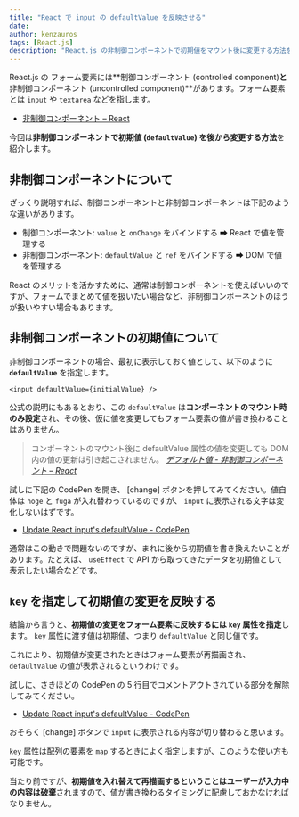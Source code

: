 ```yaml
---
title: "React で input の defaultValue を反映させる"
date: 
author: kenzauros
tags: [React.js]
description: "React.js の非制御コンポーネントで初期値をマウント後に変更する方法を紹介します。初期値の変更を反映するには key 属性にも初期値を渡すことでコンポーネントを再描画します。"
---
```


React.js の フォーム要素には**制御コンポーネント (controlled component)**と**非制御コンポーネント (uncontrolled component)**があります。フォーム要素とは `input` や `textarea` などを指します。

- [非制御コンポーネント – React](https://ja.reactjs.org/docs/uncontrolled-components.html)

今回は**非制御コンポーネントで初期値 (`defaultValue`) を後から変更する方法**を紹介します。

## 非制御コンポーネントについて

ざっくり説明すれば、制御コンポーネントと非制御コンポーネントは下記のような違いがあります。

- 制御コンポーネント: `value` と `onChange` をバインドする ➡ React で値を管理する
- 非制御コンポーネント: `defaultValue` と `ref` をバインドする ➡ DOM で値を管理する

React のメリットを活かすために、通常は制御コンポーネントを使えばいいのですが、フォームでまとめて値を扱いたい場合など、非制御コンポーネントのほうが扱いやすい場合もあります。


## 非制御コンポーネントの初期値について

非制御コンポーネントの場合、最初に表示しておく値として、以下のように **`defaultValue`** を指定します。

```jsx:title=React&nbsp;非制御コンポーネント
<input defaultValue={initialValue} />
```

公式の説明にもあるとおり、この `defaultValue` は**コンポーネントのマウント時のみ設定**され、その後、仮に値を変更してもフォーム要素の値が書き換わることはありません。

> コンポーネントのマウント後に defaultValue 属性の値を変更しても DOM 内の値の更新は引き起こされません。
> <cite>[デフォルト値 - 非制御コンポーネント – React](https://ja.reactjs.org/docs/uncontrolled-components.html#default-values)</cite>

試しに下記の CodePen を開き、 [change] ボタンを押してみてください。値自体は `hoge` と `fuga` が入れ替わっているのですが、 `input` に表示される文字は変化しないはずです。

- [Update React input's defaultValue - CodePen](https://codepen.io/kenzauros/pen/dyqEQep)

通常はこの動きで問題ないのですが、まれに後から初期値を書き換えたいことがあります。たとえば、 `useEffect` で API から取ってきたデータを初期値として表示したい場合などです。


## `key` を指定して初期値の変更を反映する

結論から言うと、**初期値の変更をフォーム要素に反映するには `key` 属性を指定**します。 `key` 属性に渡す値は初期値、つまり `defaultValue` と同じ値です。

これにより、初期値が変更されたときはフォーム要素が再描画され、 `defaultValue` の値が表示されるというわけです。

試しに、さきほどの CodePen の 5 行目でコメントアウトされている部分を解除してみてください。

- [Update React input's defaultValue - CodePen](https://codepen.io/kenzauros/pen/dyqEQep)

おそらく [change] ボタンで `input` に表示される内容が切り替わると思います。

`key` 属性は配列の要素を `map` するときによく指定しますが、このような使い方も可能です。

当たり前ですが、**初期値を入れ替えて再描画するということはユーザーが入力中の内容は破棄**されますので、値が書き換わるタイミングに配慮しておかなければなりません。

